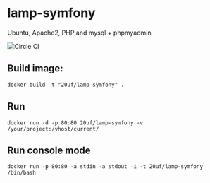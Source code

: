 # lamp-symfony
Ubuntu, Apache2, PHP and mysql + phpmyadmin

![Circle CI](https://circleci.com/gh/mcolabs/lamp-symfony.svg?style=shield&circle-token=:circle-token)

Build image:
---------------

    docker build -t "20uf/lamp-symfony" . 

Run
---------------

    docker run -d -p 80:80 20uf/lamp-symfony -v /your/project:/vhost/current/

Run console mode
---------------

    docker run -p 80:80 -a stdin -a stdout -i -t 20uf/lamp-symfony /bin/bash



